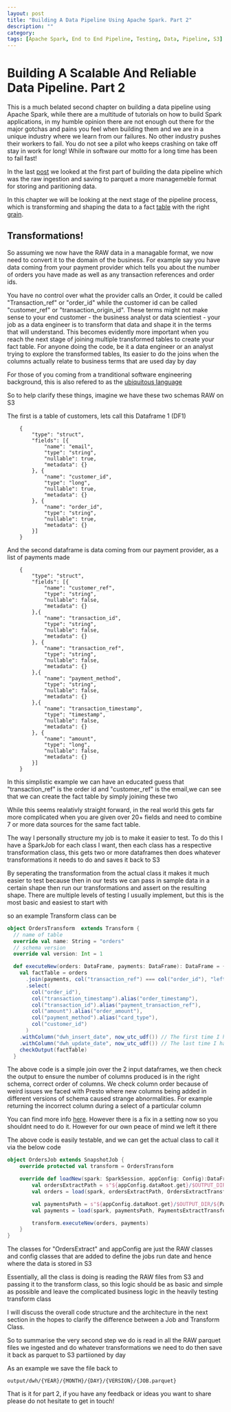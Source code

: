 ```yaml
---
layout: post
title: "Building A Data Pipeline Using Apache Spark. Part 2"
description: ""
category:
tags: [Apache Spark, End to End Pipeline, Testing, Data, Pipeline, S3]
---
```


# Building A Scalable And Reliable Data Pipeline. Part 2

This is a much belated second chapter on building a data pipeline using Apache Spark, while there are a multitude of tutorials on how to build Spark applications, in my humble opinion there are not enough out there for the major gotchas and pains you feel when building them and we are in a unique industry where we learn from our failures. No other industry pushes their workers to fail. You do not see a pilot who keeps crashing on take off stay in work for long! While in software our motto for a long time has been to fail fast! 

In the last [post](https://samelamin.github.io/2017/04/27/Building-A-Datapipeline-part1/) we looked at the first part of building the data pipeline which was the raw ingestion and saving to parquet a more managemeble format for storing and paritioning data. 


In this chapter we will be looking at the next stage of the pipeline process, which is transforming and shaping the data to a fact [table](https://en.wikipedia.org/wiki/Fact_table) with the right [grain](https://www.ibm.com/support/knowledgecenter/en/SS9UM9_8.5.0/com.ibm.datatools.dimensional.ui.doc/topics/c_dm_design_cycle_2_idgrain.html). 


## Transformations!
So assuming we now have the RAW data in a managable format, we now need to convert it to the domain of the business. For example say you have data coming from your payment provider which tells you about the number of orders you have made as well as any transaction references and order ids. 

You have no control over what the provider calls an Order, it could be called "Transaction_ref" or "order_id" while the customer id can be called "customer_ref" or "transaction_origin_id". These terms might not make sense to your end customer - the business analyst or data scientiest - your job as a data engineer is to transform that data and shape it in the terms that will understand. This becomes evidently more important when you reach the next stage of joining multiple transformed tables to create your fact table. For anyone doing the code, be it a data engineer or an analyst trying to explore the transformed tables, Its easier to do the joins when the columns actually relate to business terms that are used day by day

For those of you coming from a tranditional software engineering background, this is also refered to as the [ubiquitous language](https://martinfowler.com/bliki/UbiquitousLanguage.html)



So to help clarify these things, imagine we have these two schemas RAW on S3


The first is a table of customers, lets call this Dataframe 1 (DF1)


```
	{
		"type": "struct",
		"fields": [{
			"name": "email",
			"type": "string",
			"nullable": true,
			"metadata": {}
		}, {
			"name": "customer_id",
			"type": "long",
			"nullable": true,
			"metadata": {}
		}, {
			"name": "order_id",
			"type": "string",
			"nullable": true,
			"metadata": {}
		}]
	}
 ``` 
 
 And the second dataframe is data coming from our payment provider, as a list of payments made
 
 
 
```
	{
		"type": "struct",
		"fields": [{
			"name": "customer_ref",
			"type": "string",
			"nullable": false,
			"metadata": {}
		},{
			"name": "transaction_id",
			"type": "string",
			"nullable": false,
			"metadata": {}
		}, {
			"name": "transaction_ref",
			"type": "string",
			"nullable": false,
			"metadata": {}
		},{
			"name": "payment_method",
			"type": "string",
			"nullable": false,
			"metadata": {}
		},{
			"name": "transaction_timestamp",
			"type": "timestamp",
			"nullable": false,
			"metadata": {}
		}, {
			"name": "amount",
			"type": "long",
			"nullable": false,
			"metadata": {}
		}]
	}
 ``` 



In this simplistic example we can have an educated guess that "transaction_ref" is the order id and "customer_ref" is the email,we can see that we can create the fact table by simply joining these two

While this seems realativly straight forward, in the real world this gets far more complicated when you are given over 20+ fields and need to combine 7 or more data sources for the same fact table.




The way I personally structure my job is to make it easier to test. To do this I have a SparkJob for each class I want, then each class has a respective transformation class, this gets two or more dataframes then does whatever transformations it needs to do and saves it back to S3

By seperating the transformation from the actual class it makes it much easier to test because then in our tests we can pass in sample data in a certain shape then run our transformations and assert on the resulting shape. There are multiple levels of testing I usually implement, but this is the most basic and easiest to start with


so an example Transform class can be


```scala
object OrdersTransform  extends Transform {
  // name of table
  override val name: String = "orders"
  // schema version
  override val version: Int = 1

  def executeNew(orders: DataFrame, payments: DataFrame): DataFrame = {
    val factTable = orders
      .join(payments, col("transaction_ref") === col("order_id"), "left_outer") // Equi-join
      .select(
        col("order_id"),
        col("transaction_timestamp").alias("order_timestamp"),
        col("transaction_id").alias("payment_transaction_ref"),
        col("amount").alias("order_amount"),
        col("payment_method").alias("card_type"),
        col("customer_id")
      )
    .withColumn("dwh_insert_date", now_utc_udf()) // The first time I have seen this row
    .withColumn("dwh_update_date", now_utc_udf()) // The last time I have updated this row
    checkOutput(factTable)
  }
```

The above code is a simple join over the 2 input dataframes, we then check the output to ensure the number of columns produced is in the right schema, correct order of columns. We check column order because of weird issues we faced with Presto where new columns being added in different versions of schema caused strange abnormalities. For example returning the incorrect column during a select of a particular column

You can find more info [here](https://github.com/prestodb/presto/issues/8911). However there is a fix in a setting now so you shouldnt need to do it. However for our own peace of mind we left it there



The above code is easily testable, and we can get the actual class to call it via the below code

```scala
object OrdersJob extends SnapshotJob {
    override protected val transform = OrdersTransform

    override def loadNew(spark: SparkSession, appConfig: Config):DataFrame = {
        val ordersExtractPath = s"${appConfig.dataRoot.get}/$OUTPUT_DIR/${OrdersExtract.namePath}/${appConfig.runDatePath}"
        val orders = load(spark, ordersExtractPath, OrdersExtractTransform.version)

        val paymentsPath = s"${appConfig.dataRoot.get}/$OUTPUT_DIR/${PaymentsExtract.namePath}/${appConfig.runDatePath}"
        val payments = load(spark, paymentsPath, PaymentsExtractTransform.version)

        transform.executeNew(orders, payments)
    }
}

```
The classes for "OrdersExtract" and appConfig are just the RAW classes and config classes that are added to define the jobs run date and hence where the data is stored in S3

Essentially, all the class is doing is reading the RAW files from S3 and passing it to the transform class, so this logic should be as basic and simple as possible and leave the complicated business logic in the heavily testing transform class

I will discuss the overall code structure and the architecture in the next section in the hopes to clarify the difference between a Job and Transform Class. 

So to summarise the very second step we do is read in all the RAW parquet files we ingested and do whatever transformations we need to do then save it back as parquet to S3 partiioned by day
 
As an example we save the file back to 
 
 `output/dwh/{YEAR}/{MONTH}/{DAY}/{VERSION}/{JOB.parquet}`
 
That is it for part 2, if you have any feedback or ideas you want to share please do not hesitate to get in touch! 
